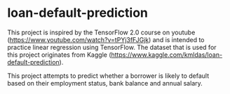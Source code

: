# loan-default-prediction

This project is inspired by the TensorFlow 2.0 course on youtube (https://www.youtube.com/watch?v=tPYj3fFJGjk) and is intended to practice linear regression using TensorFlow. The dataset that is used for this project originates from Kaggle (https://www.kaggle.com/kmldas/loan-default-prediction).

This project attempts to predict whether a borrower is likely to default based on their employment status, bank balance and annual salary.